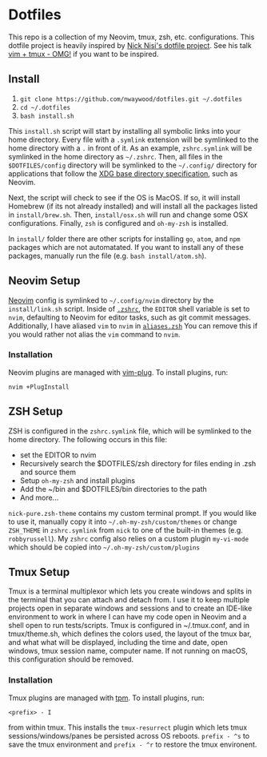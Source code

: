 # Dotfiles

This repo is a collection of my Neovim, tmux, zsh, etc. configurations. This dotfile project is heavily inspired by [Nick Nisi's dotfile project](https://github.com/nicknisi/dotfiles). See his talk [vim + tmux - OMG!](https://www.youtube.com/watch?v=5r6yzFEXajQ) if you want to be inspired.

## Install

1. `git clone https://github.com/nwaywood/dotfiles.git ~/.dotfiles`
1. `cd ~/.dotfiles`
1. `bash install.sh`

This `install.sh` script will start by installing all symbolic links into your home directory. Every file with a `.symlink` extension will be symlinked to the home directory with a `.` in front of it. As an example, `zshrc.symlink` will be symlinked in the home directory as `~/.zshrc`. Then, all files in the `$DOTFILES/config` directory will be symlinked to the `~/.config/` directory for applications that follow the [XDG base directory specification](https://specifications.freedesktop.org/basedir-spec/basedir-spec-latest.html), such as Neovim.

Next, the script will check to see if the OS is MacOS. If so, it will install Homebrew (if its not already installed) and will install all the packages listed in `install/brew.sh`. Then, `install/osx.sh` will run and change some OSX configurations. Finally, `zsh` is configured and `oh-my-zsh` is installed.

In `install/` folder there are other scripts for installing `go`, `atom`, and `npm` packages which are not automatated. If you want to install any of these packages, manually run the file (e.g. `bash install/atom.sh`).

## Neovim Setup

[Neovim](https://neovim.io/) config is symlinked to `~/.config/nvim` directory by the `install/link.sh` script. Inside of [`.zshrc`](zsh/zshrc.symlink), the `EDITOR` shell variable is set to `nvim`, defaulting to Neovim for editor tasks, such as git commit messages. Additionally, I have aliased `vim` to `nvim` in [`aliases.zsh`](zsh/aliases.zsh) You can remove this if you would rather not alias the `vim` command to `nvim`.

### Installation

Neovim plugins are managed with [vim-plug](https://github.com/junegunn/vim-plug). To install plugins, run:

`nvim +PlugInstall`

## ZSH Setup

ZSH is configured in the `zshrc.symlink` file, which will be symlinked to the home directory. The following occurs in this file:

- set the EDITOR to nvim
- Recursively search the $DOTFILES/zsh directory for files ending in .zsh and source them
- Setup `oh-my-zsh` and install plugins
- Add the ~/bin and $DOTFILES/bin directories to the path
- And more...

`nick-pure.zsh-theme` contains my custom terminal prompt. If you would like to use it, manually copy it into `~/.oh-my-zsh/custom/themes` or change `ZSH_THEME` in `zshrc.symlink` from `nick` to one of the built-in themes (e.g. `robbyrussell`). My `zshrc` config also relies on a custom plugin `my-vi-mode` which should be copied into `~/.oh-my-zsh/custom/plugins`

## Tmux Setup

Tmux is a terminal multiplexor which lets you create windows and splits in the terminal that you can attach and detach from. I use it to keep multiple projects open in separate windows and sessions and to create an IDE-like environment to work in where I can have my code open in Neovim and a shell open to run tests/scripts. Tmux is configured in ~/.tmux.conf, and in tmux/theme.sh, which defines the colors used, the layout of the tmux bar, and what what will be displayed, including the time and date, open windows, tmux session name, computer name. If not running on macOS, this configuration should be removed.

### Installation

Tmux plugins are managed with [tpm](https://github.com/tmux-plugins/tpm). To install plugins, run:

`<prefix> - I`

from within tmux. This installs the `tmux-resurrect` plugin which lets tmux sessions/windows/panes be persisted across OS reboots. `prefix - ^s` to save the tmux environment and `prefix - ^r` to restore the tmux environent.

